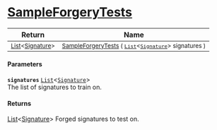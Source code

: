 # [SampleForgeryTests](./Sampler-100663364.md)



| Return | Name | 
| --- | --- | 
| <sub>[List](https://docs.microsoft.com/en-us/dotnet/api/System.Collections.Generic.List-1)\<[Signature](./../Signature.md)></sub>| <sub>[SampleForgeryTests](./Sampler-100663364.md) ( [`List`](https://docs.microsoft.com/en-us/dotnet/api/System.Collections.Generic.List-1)\<[`Signature`](./../Signature.md)> signatures )</sub>| <br>


#### Parameters
**`signatures`**  [`List`](https://docs.microsoft.com/en-us/dotnet/api/System.Collections.Generic.List-1)\<[`Signature`](./../Signature.md)><br>The list of signatures to train on.
#### Returns
[List](https://docs.microsoft.com/en-us/dotnet/api/System.Collections.Generic.List-1)\<[Signature](./../Signature.md)>
Forged signatures to test on.